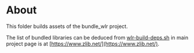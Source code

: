 # About

This folder builds assets of the bundle_wlr project.

The list of bundled libraries can be deduced from [wlr-build-deps.sh](./wlr-build-deps.sh) in main project page is at [https://www.zlib.net/](https://www.zlib.net/).
